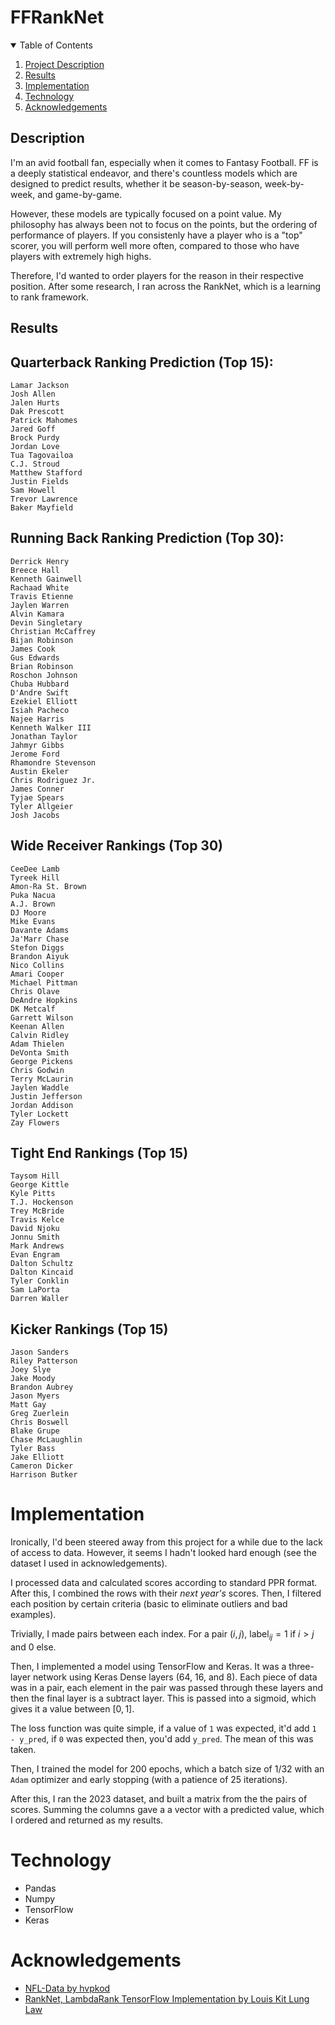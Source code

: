 # FFRankNet
<!-- TABLE OF CONTENTS -->
<details open="open">
  <summary>Table of Contents</summary>
  <ol>
    <li>
      <a href="#description">Project Description</a>
    </li>
    <li><a href="#results">Results</a></li>
    <li><a href="#implementation">Implementation</a></li>
    <li><a href="#technology">Technology</a></li>
    <li><a href="#acknowledgements">Acknowledgements</a></li>
  </ol>
</details>

<!-- Description -->
## Description

I'm an avid football fan, especially when it comes to Fantasy Football. FF is a deeply statistical endeavor, and there's countless models which are designed to predict results, whether it be season-by-season, week-by-week, and game-by-game. 

However, these models are typically focused on a point value. My philosophy has always been not to focus on the points, but the ordering of performance of players. If you consistenly have a player who is a "top" scorer, you will perform well more often, compared to those who have players with extremely high highs. 

Therefore, I'd wanted to order players for the reason in their respective position. After some research, I ran across the RankNet, which is a learning to rank framework.

<!-- Results -->
## Results

## Quarterback Ranking Prediction (Top 15):
```
Lamar Jackson
Josh Allen
Jalen Hurts
Dak Prescott
Patrick Mahomes
Jared Goff
Brock Purdy
Jordan Love
Tua Tagovailoa
C.J. Stroud
Matthew Stafford
Justin Fields
Sam Howell
Trevor Lawrence
Baker Mayfield
```

## Running Back Ranking Prediction (Top 30):
```
Derrick Henry
Breece Hall
Kenneth Gainwell
Rachaad White
Travis Etienne
Jaylen Warren
Alvin Kamara
Devin Singletary
Christian McCaffrey
Bijan Robinson
James Cook
Gus Edwards
Brian Robinson
Roschon Johnson
Chuba Hubbard
D'Andre Swift
Ezekiel Elliott
Isiah Pacheco
Najee Harris
Kenneth Walker III
Jonathan Taylor
Jahmyr Gibbs
Jerome Ford
Rhamondre Stevenson
Austin Ekeler
Chris Rodriguez Jr.
James Conner
Tyjae Spears
Tyler Allgeier
Josh Jacobs
```

## Wide Receiver Rankings (Top 30)
```
CeeDee Lamb
Tyreek Hill
Amon-Ra St. Brown
Puka Nacua
A.J. Brown
DJ Moore
Mike Evans
Davante Adams
Ja'Marr Chase
Stefon Diggs
Brandon Aiyuk
Nico Collins
Amari Cooper
Michael Pittman
Chris Olave
DeAndre Hopkins
DK Metcalf
Garrett Wilson
Keenan Allen
Calvin Ridley
Adam Thielen
DeVonta Smith
George Pickens
Chris Godwin
Terry McLaurin
Jaylen Waddle
Justin Jefferson
Jordan Addison
Tyler Lockett
Zay Flowers
```

## Tight End Rankings (Top 15)
```
Taysom Hill
George Kittle
Kyle Pitts
T.J. Hockenson
Trey McBride
Travis Kelce
David Njoku
Jonnu Smith
Mark Andrews
Evan Engram
Dalton Schultz
Dalton Kincaid
Tyler Conklin
Sam LaPorta
Darren Waller
```

## Kicker Rankings (Top 15)
```
Jason Sanders
Riley Patterson
Joey Slye
Jake Moody
Brandon Aubrey
Jason Myers
Matt Gay
Greg Zuerlein
Chris Boswell
Blake Grupe
Chase McLaughlin
Tyler Bass
Jake Elliott
Cameron Dicker
Harrison Butker
```

# Implementation

Ironically, I'd been steered away from this project for a while due to the lack of access to data. However, it seems I hadn't looked hard enough (see the dataset I used in acknowledgements). 

I processed data and calculated scores according to standard PPR format. After this, I combined the rows with their *next year's* scores. Then, I filtered each position by certain criteria (basic to eliminate outliers and bad examples). 

Trivially, I made pairs between each index. For a pair $(i, j)$, $\text{label}_{ij} = 1$ if $i > j$ and $0$ else.

Then, I implemented a model using TensorFlow and Keras. It was a three-layer network using Keras Dense layers ($64$, $16$, and $8$). Each piece of data was in a pair, each element in the pair was passed through these layers and then the final layer is a subtract layer. This is passed into a sigmoid, which gives it a value between $[0, 1]$. 

The loss function was quite simple, if a value of `1` was expected, it'd add `1 - y_pred`, if `0` was expected then, you'd add `y_pred`. The mean of this was taken. 

Then, I trained the model for $200$ epochs, which a batch size of $1/32$ with an `Adam` optimizer and early stopping (with a patience of $25$ iterations). 

After this, I ran the $2023$ dataset, and built a matrix from the the pairs of scores. Summing the columns gave a a vector with a predicted value, which I ordered and returned as my results.  

# Technology
- Pandas
- Numpy
- TensorFlow
- Keras

# Acknowledgements
- [NFL-Data by hvpkod](https://github.com/hvpkod/NFL-Data)
- [RankNet, LambdaRank TensorFlow Implementation by Louis Kit Lung Law](https://medium.com/swlh/ranknet-factorised-ranknet-lambdarank-explained-implementation-via-tensorflow-2-0-part-i-1e71d8923132)